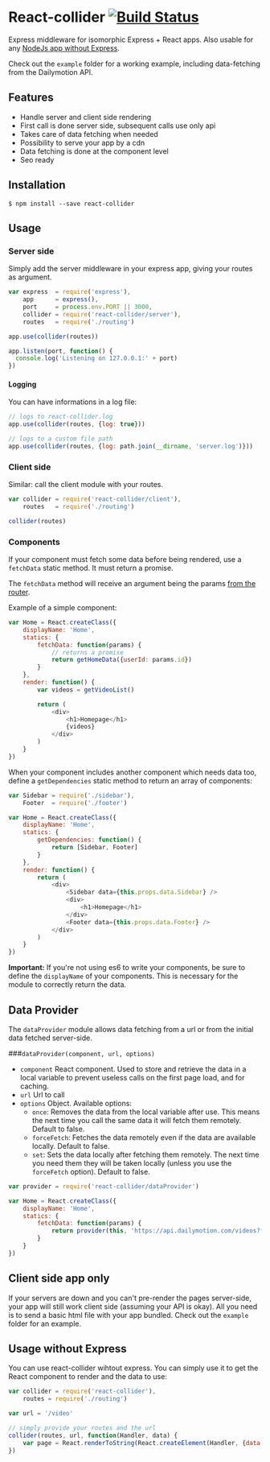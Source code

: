 # React-collider [![Build Status](https://secure.travis-ci.org/dailymotion/react-collider.png)](http://travis-ci.org/dailymotion/react-collider)

Express middleware for isomorphic Express + React apps. Also usable for any [NodeJs app without Express](https://github.com/dailymotion/react-collider#usage-without-express).

Check out the `example` folder for a working example, including data-fetching from the Dailymotion API.

## Features

- Handle server and client side rendering
- First call is done server side, subsequent calls use only api
- Takes care of data fetching when needed
- Possibility to serve your app by a cdn
- Data fetching is done at the component level
- Seo ready

## Installation

    $ npm install --save react-collider

## Usage

### Server side

Simply add the server middleware in your express app, giving your routes as argument.

```javascript
var express  = require('express'),
    app      = express(),
    port     = process.env.PORT || 3000,
    collider = require('react-collider/server'),
    routes   = require('./routing')

app.use(collider(routes))

app.listen(port, function() {
  console.log('Listening on 127.0.0.1:' + port)
})
```

#### Logging

You can have informations in a log file:

```javascript
// logs to react-collider.log
app.use(collider(routes, {log: true}))

// logs to a custom file path
app.use(collider(routes, {log: path.join(__dirname, 'server.log')}))
```

### Client side

Similar: call the client module with your routes.

```javascript
var collider = require('react-collider/client'),
    routes   = require('./routing')

collider(routes)
```

### Components

If your component must fetch some data before being rendered, use a `fetchData` static method. It must return a promise.

The `fetchData` method will receive an argument being the params [from the router](http://rackt.github.io/react-router/#getting-the-url-parameters).

Example of a simple component:

```javascript
var Home = React.createClass({
    displayName: 'Home',
    statics: {
        fetchData: function(params) {
            // returns a promise
            return getHomeData({userId: params.id})
        }
    },
    render: function() {
        var videos = getVideoList()

        return (
            <div>
                <h1>Homepage</h1>
                {videos}
            </div>
        )
    }
})
```

When your component includes another component which needs data too, define a `getDependencies` static method to return an array of components:

```javascript
var Sidebar = require('./sidebar'),
    Footer  = require('./footer')

var Home = React.createClass({
    displayName: 'Home',
    statics: {
        getDependencies: function() {
            return [Sidebar, Footer]
        }
    },
    render: function() {
        return (
            <div>
                <Sidebar data={this.props.data.Sidebar} />
                <div>
                    <h1>Homepage</h1>
                </div>
                <Footer data={this.props.data.Footer} />
            </div>
        )
    }
})
```

**Important:** If you're not using es6 to write your components, be sure to define the `displayName` of your components. This is necessary for the module to correctly return the data.

## Data Provider

The `dataProvider` module allows data fetching from a url or from the initial data fetched server-side.

###`dataProvider(component, url, options)`

- `component` React component. Used to store and retrieve the data in a local variable to prevent useless calls on the first page load, and for caching.
- `url` Url to call
- `options` Object. Available options:
    - `once`: Removes the data from the local variable after use. This means the next time you call the same data it will fetch them remotely. Default to false.
    - `forceFetch`: Fetches the data remotely even if the data are available locally. Default to false.
    - `set`: Sets the data locally after fetching them remotely. The next time you need them they will be taken locally (unless you use the `forceFetch` option). Default to false.

```javascript
var provider = require('react-collider/dataProvider')

var Home = React.createClass({
    displayName: 'Home',
    statics: {
        fetchData: function(params) {
            return provider(this, 'https://api.dailymotion.com/videos?fields=id,title', {once: true})
        }
    }
})
```

## Client side app only

If your servers are down and you can't pre-render the pages server-side, your app will still work client side (assuming your API is okay). All you need is to send a basic html file with your app bundled. Check out the `example` folder for an example.

## Usage without Express

You can use react-collider wihtout express. You can simply use it to get the React component to render and the data to use:

```javascript
var collider = require('react-collider'),
    routes = require('./routing')

var url = '/video'

// simply provide your routes and the url
collider(routes, url, function(Handler, data) {
    var page = React.renderToString(React.createElement(Handler, {data: data}))
})
```
